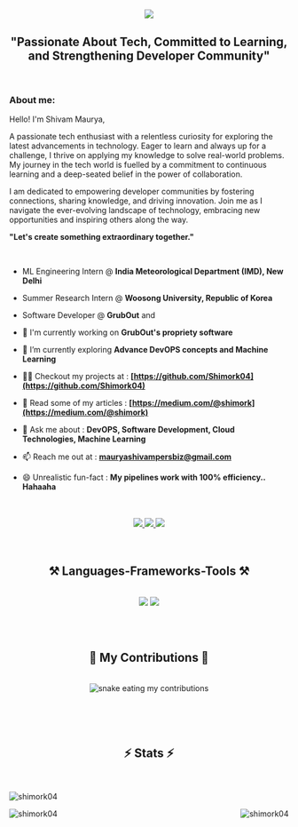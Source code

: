 
<h1 align="center">
    <img src="https://readme-typing-svg.herokuapp.com/?font=Righteous&size=35&center=true&vCenter=true&width=500&height=70&duration=4000&lines=Hi+There!+👋;+I'm+Shivam+Maurya!;" />
</h1>


<h2 align="center">"Passionate About Tech, Committed to Learning, and Strengthening Developer Community"</h2>

<br/>

<h3>
    
**About me:**
    
</h3>

Hello! I'm Shivam Maurya,

A passionate tech enthusiast with a relentless curiosity for exploring the latest advancements in technology. Eager to learn and always up for a challenge, I thrive on applying my knowledge to solve real-world problems. My journey in the tech world is fuelled by a commitment to continuous learning and a deep-seated belief in the power of collaboration.

I am dedicated to empowering developer communities by fostering connections, sharing knowledge, and driving innovation. Join me as I navigate the ever-evolving landscape of technology, embracing new opportunities and inspiring others along the way.​

**"Let's create something extraordinary together."**

<br/>

- ML Engineering Intern @ **India Meteorological Department (IMD), New Delhi**

- Summer Research Intern @ **Woosong University, Republic of Korea**

- Software Developer @ **GrubOut** and 

- 🔭 I'm currently working on **GrubOut's propriety software**

- 🌱 I’m currently exploring **Advance DevOPS concepts and Machine Learning**

- 👨‍💻 Checkout my projects at : **[https://github.com/Shimork04](https://github.com/Shimork04)**

- 📝 Read some of my articles : **[https://medium.com/@shimork](https://medium.com/@shimork)**

- 💬 Ask me about : **DevOPS, Software Development, Cloud Technologies, Machine Learning**

- 📫 Reach me out at : **mauryashivampersbiz@gmail.com**

- 😄 Unrealistic fun-fact : **My pipelines work with 100% efficiency.. Hahaaha**


<br/>
<br/>


<div align="center"> 
  <a href="mailto:mauryashivampersbiz@gmail.com">
    <img src="https://img.shields.io/badge/Gmail-333333?style=for-the-badge&logo=gmail&logoColor=red" />
  </a>
  <a href="https://linkedin.com/in/maurya-shivam-04" target="_blank">
    <img src="https://img.shields.io/badge/LinkedIn-0077B5?style=for-the-badge&logo=linkedin&logoColor=white" target="_blank" />
  </a>
  <a href="https://Shimork04.github.io" target="_blank">
     <img src="https://img.shields.io/badge/Portfolio-FF5722?style=for-the-badge&logo=todoist&logoColor=white" target="_blank" /> 
  </a>
</div>

<br/>
<br/>

<h2 align="center">⚒️ Languages-Frameworks-Tools ⚒️</h2>
<br/>
<div align="center">
    <img src="https://skillicons.dev/icons?i=react,bootstrap,mui,html,css,vscode,github,figma,tailwind,git,aws,kubernetes,docker" />
    <img src="https://skillicons.dev/icons?i=nodejs,python,javascript,typescript,express,firebase,mongodb,c,java,nextjs,mysql,spring" /><br>
</div>

<br><br>
<div align="center">
  <h2>🐍 My Contributions 🐍</h2>
  <br>
  <img alt="snake eating my contributions" src="https://raw.githubusercontent.com/Shimork04/Shimork04/output/github-contribution-grid-snake.svg" />
  
  <br/><br/><br/>
</div>


<h2 align="center">⚡ Stats ⚡</h2>
<br/>
<p><img align="center" src="https://github-readme-stats.vercel.app/api?username=shimork04&show_icons=true&locale=en" alt="shimork04" /></p>
<p><img align="right" src="https://github-readme-stats.vercel.app/api/top-langs?username=shimork04&show_icons=true&locale=en&layout=compact" alt="shimork04" /></p>
<p><img align="center" src="https://github-readme-streak-stats.herokuapp.com/?user=shimork04&" alt="shimork04" /></p>

